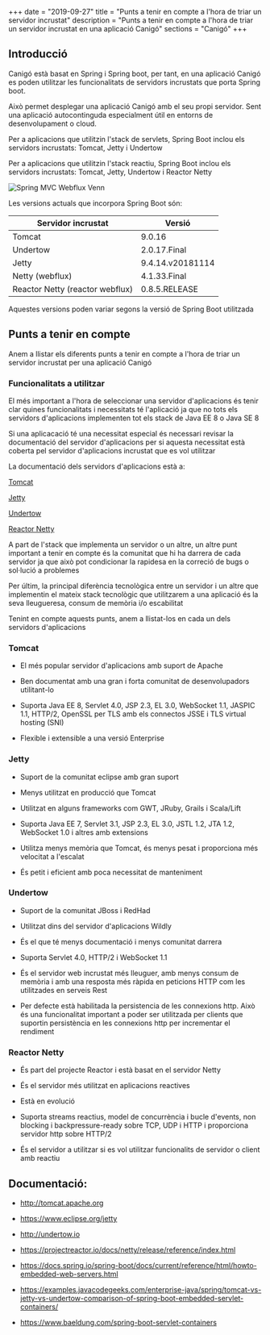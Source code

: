 +++
date        = "2019-09-27"
title       = "Punts a tenir en compte a l'hora de triar un servidor incrustat"
description = "Punts a tenir en compte a l'hora de triar un servidor incrustat en una aplicació Canigó"
sections    = "Canigó"
+++


## Introducció

Canigó està basat en Spring i Spring boot, per tant, en una aplicació Canigó es poden utilitzar les funcionalitats de servidors incrustats que porta Spring boot.

Això permet desplegar una aplicació Canigó amb el seu propi servidor. Sent una aplicació autocontinguda especialment útil en entorns de desenvolupament o cloud.

Per a aplicacions que utilitzin l'stack de servlets, Spring Boot inclou els servidors incrustats: Tomcat, Jetty i Undertow

Per a aplicacions que utilitzin l'stack reactiu, Spring Boot inclou els servidors incrustats: Tomcat, Jetty, Undertow i Reactor Netty

![Spring MVC Webflux Venn](https://docs.spring.io/spring-framework/docs/5.1.5.RELEASE/spring-framework-reference/images/spring-mvc-and-webflux-venn.png)

Les versions actuals que incorpora Spring Boot són:

|     	Servidor incrustat					|      				Versió					     	|
|--------------------------------- 	|--------------------------------- 	|
|  Tomcat					          	  	 	|         9.0.16	             			|
|  Undertow				          	  	 	|         2.0.17.Final         			|
|  Jetty			  		        	  	 	|         9.4.14.v20181114    			|
|  Netty (webflux)									|         4.1.33.Final        			|
|  Reactor Netty (reactor webflux)  |         0.8.5.RELEASE       			|

Aquestes versions poden variar segons la versió de Spring Boot utilitzada

## Punts a tenir en compte

Anem a llistar els diferents punts a tenir en compte a l'hora de triar un servidor incrustat per una aplicació Canigó

### Funcionalitats a utilitzar

El més important a l'hora de seleccionar una servidor d'aplicacions és tenir clar quines funcionalitats i necessitats té l'aplicació ja que no tots els servidors d'aplicacions implementen tot els stack de Java EE 8 o Java SE 8

Si una aplicacació té una necessitat especial és necessari revisar la documentació del servidor d'aplicacions per si aquesta necessitat està coberta pel servidor d'aplicacions incrustat que es vol utilitzar

La documentació dels servidors d'aplicacions està a:

[Tomcat](http://tomcat.apache.org/tomcat-9.0-doc/)

[Jetty](https://www.eclipse.org/jetty/documentation/)

[Undertow](http://undertow.io/documentation.html)

[Reactor Netty](https://projectreactor.io/docs/netty/release/reference/index.html)

A part de l'stack que implementa un servidor o un altre, un altre punt important a tenir en compte és la comunitat que hi ha darrera de cada servidor ja que això pot condicionar la rapidesa en la correció de bugs o sol·lució a problemes

Per últim, la principal diferència tecnològica entre un servidor i un altre que implementin el mateix stack tecnològic que utilitzarem a una aplicació és la seva lleugueresa, consum de memòria i/o escabilitat

Tenint en compte aquests punts, anem a llistat-los en cada un dels servidors d'aplicacions

### Tomcat

- El més popular servidor d'aplicacions amb suport de Apache

- Ben documentat amb una gran i forta comunitat de desenvolupadors utilitant-lo

- Suporta Java EE 8, Servlet 4.0, JSP 2.3, EL 3.0, WebSocket 1.1, JASPIC 1.1, HTTP/2, OpenSSL per TLS amb els connectos JSSE i TLS virtual hosting (SNI)

- Flexible i extensible a una versió Enterprise

### Jetty

- Suport de la comunitat eclipse amb gran suport

- Menys utilitzat en producció que Tomcat

- Utilitzat en alguns frameworks com GWT, JRuby, Grails i Scala/Lift

- Suporta Java EE 7, Servlet 3.1, JSP 2.3, EL 3.0, JSTL 1.2, JTA 1.2, WebSocket 1.0 i altres amb extensions

- Utilitza menys memòria que Tomcat, és menys pesat i proporciona més velocitat a l'escalat

- És petit i eficient amb poca necessitat de manteniment

### Undertow

- Suport de la comunitat JBoss i RedHad

- Utilitzat dins del servidor d'aplicacions Wildly

- És el que té menys documentació i menys comunitat darrera

- Suporta Servlet 4.0, HTTP/2 i WebSocket 1.1 

- És el servidor web incrustat més lleuguer, amb menys consum de memòria i amb una resposta més ràpida en peticions HTTP com les utilitzades en serveis Rest

- Per defecte està habilitada la persistencia de les connexions http. Això és una funcionalitat important a poder ser utilitzada per clients que suportin persistència en les connexions http per incrementar el rendiment

### Reactor Netty

- És part del projecte Reactor i està basat en el servidor Netty

- És el servidor més utilitzat en aplicacions reactives

- Està en evolució

- Suporta streams reactius, model de concurrència i bucle d'events, non blocking i backpressure-ready sobre TCP, UDP i HTTP i proporciona servidor http sobre HTTP/2 

- És el servidor a utilitzar si es vol utilitzar funcionalits de servidor o client amb reactiu 

## Documentació:

- http://tomcat.apache.org

- https://www.eclipse.org/jetty

- http://undertow.io

- https://projectreactor.io/docs/netty/release/reference/index.html

- https://docs.spring.io/spring-boot/docs/current/reference/html/howto-embedded-web-servers.html

- https://examples.javacodegeeks.com/enterprise-java/spring/tomcat-vs-jetty-vs-undertow-comparison-of-spring-boot-embedded-servlet-containers/

- https://www.baeldung.com/spring-boot-servlet-containers



